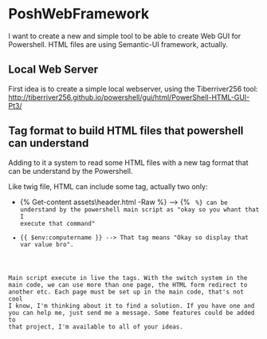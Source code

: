 # PoshWebFramework
I want to create a new and simple tool to be able to create Web GUI for Powershell.
HTML files are using Semantic-UI framework, actually.

## Local Web Server
First idea is to create a simple local webserver, using the Tiberriver256 tool:
http://tiberriver256.github.io/powershell/gui/html/PowerShell-HTML-GUI-Pt3/

## Tag format to build HTML files that powershell can understand
Adding to it a system to read some HTML files with a new tag format that can be understand by the Powershell.

Like twig file, HTML can include some tag, actually two only:
- {% Get-content assets\header.html -Raw %} --> {% <code> %} can be understand by the powershell main script as "okay so you whant that I execute that command"
- {{ $env:computername }} --> That tag means "Okay so display that var value bro".

Main script execute in live the tags. With the switch system in the main code, we can use more than one page, the HTML form redirect to another etc.
Each page must be set up in the main code, that's not cool I know, I'm thinking about it to find a solution. If you have one and you can help me, just send me a message.
Some features could be added to that project, I'm available to all of your ideas.
